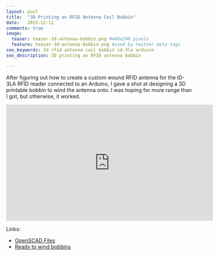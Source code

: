```yaml
---
layout: post
title:  "3D Printing an RFID Antenna Coil Bobbin"
date:   2015-12-12
comments: true
image:
  teaser: teaser-3d-antenna-bobbin.png #400x240 pixels
  feature: teaser-3d-antenna-bobbin.png #used by twitter meta tags
seo_keywords: 3d rfid antenna coil bobbin id-3la arduino
seo_description: 3D printing an RFID antenna bobbin

---
```


After figuring out how to create a custom wound RFID antenna for the ID-3LA RFID reader connected to an Arduino, I gave a shot at designing a 3D printable bobbin to wind the antenna onto.  I was hoping for more range than I got, but otherwise, it worked.

<iframe width="560" height="315" src="https://www.youtube.com/embed/3zH84t2XnWw" frameborder="0" allowfullscreen></iframe>

Links:

* [OpenSCAD Files][scad_files]
* [Ready to wind bobbins][shapeways]


[scad_files]: https://github.com/maketronica/rfid_bobbin
[shapeways]: https://www.shapeways.com/shops/maketronica3d 

